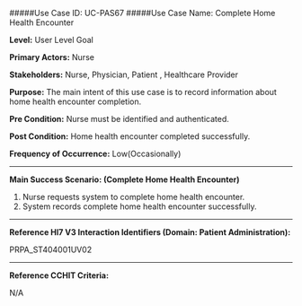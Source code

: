 #####Use Case ID: UC-PAS67
#####Use Case Name: Complete Home Health Encounter

**Level:**                     User Level Goal

**Primary Actors:**            Nurse

**Stakeholders:**              Nurse, Physician, Patient , Healthcare Provider

**Purpose:**                   The main intent of this use case is to record information about home health encounter completion.

**Pre Condition:**             Nurse must be identified and authenticated.

**Post Condition:**            Home health encounter completed successfully.

**Frequency of Occurrence:**   Low(Occasionally)
__________________________________________________________
**Main Success Scenario: (Complete Home Health Encounter)**

1. Nurse requests system to complete home health encounter.
2. System records complete home health encounter successfully.

________________________________________________________________________
**Reference Hl7 V3 Interaction Identifiers (Domain: Patient Administration):**

PRPA_ST404001UV02
_______________________________________________________________
**Reference CCHIT Criteria:**

N/A
